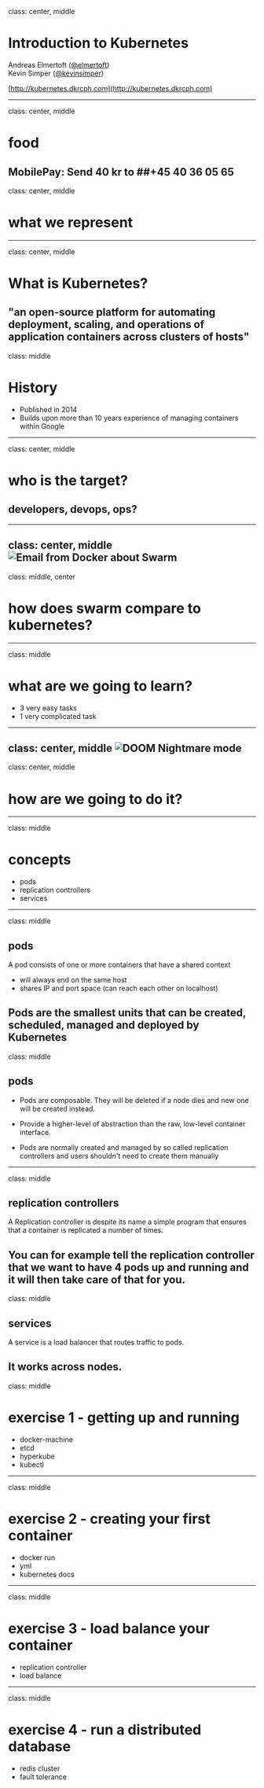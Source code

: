 class: center, middle
# Introduction to Kubernetes

Andreas Elmertoft ([@elmertoft](https://twitter.com/elmertoft))  
Kevin Simper ([@kevinsimper](https://twitter.com/kevinsimper))

[http://kubernetes.dkrcph.com](http://kubernetes.dkrcph.com)

---
class: center, middle
# food
MobilePay: Send 40 kr to
##+45 40 36 05 65
---
class: center, middle
# what we represent
---
class: center, middle
# What is Kubernetes?
"an open-source platform for automating deployment, scaling, and operations of application containers across clusters of hosts"
---
class: middle
# History

- Published in 2014
- Builds upon more than 10 years experience of managing containers within Google
---
class: center, middle
# who is the target?
## developers, devops, ops?
---
class: center, middle
![Email from Docker about Swarm](http://i.imgur.com/wWbzzAR.png)
---
class: middle, center
# how does swarm compare to kubernetes?
---
class: middle
# what are we going to learn?
- 3 very easy tasks
- 1 very complicated task
---
class: center, middle
![DOOM Nightmare mode](http://i.imgur.com/4xOVeut.png)
---
class: center, middle
# how are we going to do it?
---
class: middle
# concepts

- pods
- replication controllers
- services
---
class: middle
## pods

A pod consists of one or more containers that have a shared context
- will always end on the same host
- shares IP and port space (can reach each other on localhost)


Pods are the smallest units that can be created, scheduled, managed and deployed by Kubernetes
---
class: middle
## pods

- Pods are composable. They will be deleted if a node dies and new one will be created instead.

- Provide a higher-level of abstraction than the raw, low-level container interface.
 
- Pods are normally created and managed by so called replication controllers and users shouldn't need to create them manually

---
class: middle
## replication controllers

A Replication controller is despite its name a simple program that ensures that a container is replicated a number of times.

You can for example tell the replication controller that we want to have 4 pods up and running and it will then take care of that for you.
---
class: middle
## services

A service is a load balancer that routes traffic to pods.

It works across nodes.
---
class: middle
# exercise 1 - getting up and running
- docker-machine
- etcd
- hyperkube
- kubectl
---
class: middle
# exercise 2 - creating your first container
- docker run
- yml
- kubernetes docs
---
class: middle
# exercise 3 - load balance your container
- replication controller
- load balance
---
class: middle
# exercise 4 - run a distributed database
- redis cluster
- fault tolerance